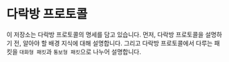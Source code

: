 # 다락방 프로토콜

이 저장소는 다락방 프로토콜의 명세를 담고 있습니다.
먼저, 다락방 프로토콜을 설명하기 전, 알아야 할 배경 지식에 대해 설명합니다.
그리고 다락방 프로토콜에서 다루는 패킷을 `대화형 패킷`과 `통보형 패킷`으로 나누어 설명합니다.
